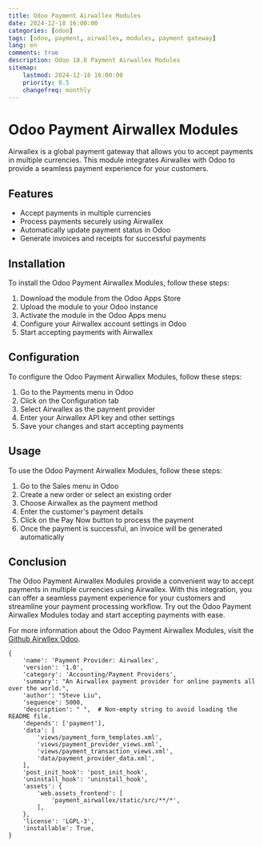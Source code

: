 ```yaml
---
title: Odoo Payment Airwallex Modules
date: 2024-12-18 16:00:00
categories: [odoo]
tags: [odoo, payment, airwallex, modules, payment gateway]
lang: en
comments: true
description: Odoo 18.0 Payment Airwallex Modules
sitemap: 
    lastmod: 2024-12-18 16:00:00
    priority: 0.5
    changefreq: monthly
---
```


# Odoo Payment Airwallex Modules

Airwallex is a global payment gateway that allows you to accept payments in multiple currencies. This module integrates Airwallex with Odoo to provide a seamless payment experience for your customers.

## Features

- Accept payments in multiple currencies
- Process payments securely using Airwallex
- Automatically update payment status in Odoo
- Generate invoices and receipts for successful payments

## Installation

To install the Odoo Payment Airwallex Modules, follow these steps:

1. Download the module from the Odoo Apps Store
2. Upload the module to your Odoo instance
3. Activate the module in the Odoo Apps menu
4. Configure your Airwallex account settings in Odoo
5. Start accepting payments with Airwallex

## Configuration

To configure the Odoo Payment Airwallex Modules, follow these steps:

1. Go to the Payments menu in Odoo
2. Click on the Configuration tab
3. Select Airwallex as the payment provider
4. Enter your Airwallex API key and other settings
5. Save your changes and start accepting payments

## Usage

To use the Odoo Payment Airwallex Modules, follow these steps:

1. Go to the Sales menu in Odoo
2. Create a new order or select an existing order
3. Choose Airwallex as the payment method
4. Enter the customer's payment details
5. Click on the Pay Now button to process the payment
6. Once the payment is successful, an invoice will be generated automatically

## Conclusion

The Odoo Payment Airwallex Modules provide a convenient way to accept payments in multiple currencies using Airwallex. With this integration, you can offer a seamless payment experience for your customers and streamline your payment processing workflow. Try out the Odoo Payment Airwallex Modules today and start accepting payments with ease.

For more information about the Odoo Payment Airwallex Modules, visit the [Github Airwllex Odoo](https://github.com/xxl4/payment_airwallex).

```
{
    'name': 'Payment Provider: Airwallex',
    'version': '1.0',
    'category': 'Accounting/Payment Providers',
    'summary': "An Airwallex payment provider for online payments all over the world.",
    'author': "Steve Liu",
    'sequence': 5000,
    'description': " ",  # Non-empty string to avoid loading the README file.
    'depends': ['payment'],
    'data': [
        'views/payment_form_templates.xml',
        'views/payment_provider_views.xml',
        'views/payment_transaction_views.xml',
        'data/payment_provider_data.xml',
    ],
    'post_init_hook': 'post_init_hook',
    'uninstall_hook': 'uninstall_hook',
    'assets': {
        'web.assets_frontend': [
            'payment_airwallex/static/src/**/*',
        ],
    },
    'license': 'LGPL-3',
    'installable': True,
}
```
